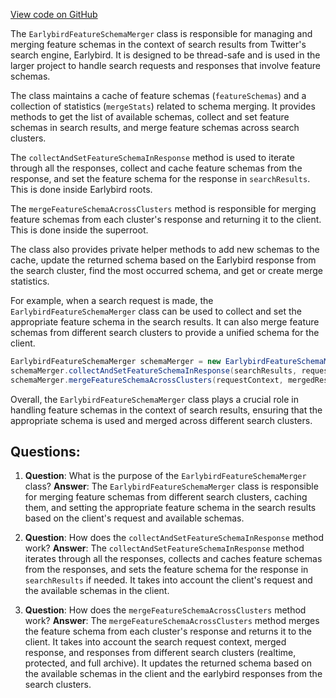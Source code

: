 [View code on GitHub](https://github.com/misbahsy/the-algorithm/src/java/com/twitter/search/earlybird_root/common/EarlybirdFeatureSchemaMerger.java)

The `EarlybirdFeatureSchemaMerger` class is responsible for managing and merging feature schemas in the context of search results from Twitter's search engine, Earlybird. It is designed to be thread-safe and is used in the larger project to handle search requests and responses that involve feature schemas.

The class maintains a cache of feature schemas (`featureSchemas`) and a collection of statistics (`mergeStats`) related to schema merging. It provides methods to get the list of available schemas, collect and set feature schemas in search results, and merge feature schemas across search clusters.

The `collectAndSetFeatureSchemaInResponse` method is used to iterate through all the responses, collect and cache feature schemas from the response, and set the feature schema for the response in `searchResults`. This is done inside Earlybird roots.

The `mergeFeatureSchemaAcrossClusters` method is responsible for merging feature schemas from each cluster's response and returning it to the client. This is done inside the superroot.

The class also provides private helper methods to add new schemas to the cache, update the returned schema based on the Earlybird response from the search cluster, find the most occurred schema, and get or create merge statistics.

For example, when a search request is made, the `EarlybirdFeatureSchemaMerger` class can be used to collect and set the appropriate feature schema in the search results. It can also merge feature schemas from different search clusters to provide a unified schema for the client.

```java
EarlybirdFeatureSchemaMerger schemaMerger = new EarlybirdFeatureSchemaMerger();
schemaMerger.collectAndSetFeatureSchemaInResponse(searchResults, requestContext, statPrefix, successfulResponses);
schemaMerger.mergeFeatureSchemaAcrossClusters(requestContext, mergedResponse, statsPrefix, realtimeResponse, protectedResponse, fullArchiveResponse);
```

Overall, the `EarlybirdFeatureSchemaMerger` class plays a crucial role in handling feature schemas in the context of search results, ensuring that the appropriate schema is used and merged across different search clusters.
## Questions: 
 1. **Question**: What is the purpose of the `EarlybirdFeatureSchemaMerger` class?
   **Answer**: The `EarlybirdFeatureSchemaMerger` class is responsible for merging feature schemas from different search clusters, caching them, and setting the appropriate feature schema in the search results based on the client's request and available schemas.

2. **Question**: How does the `collectAndSetFeatureSchemaInResponse` method work?
   **Answer**: The `collectAndSetFeatureSchemaInResponse` method iterates through all the responses, collects and caches feature schemas from the responses, and sets the feature schema for the response in `searchResults` if needed. It takes into account the client's request and the available schemas in the client.

3. **Question**: How does the `mergeFeatureSchemaAcrossClusters` method work?
   **Answer**: The `mergeFeatureSchemaAcrossClusters` method merges the feature schema from each cluster's response and returns it to the client. It takes into account the search request context, merged response, and responses from different search clusters (realtime, protected, and full archive). It updates the returned schema based on the available schemas in the client and the earlybird responses from the search clusters.